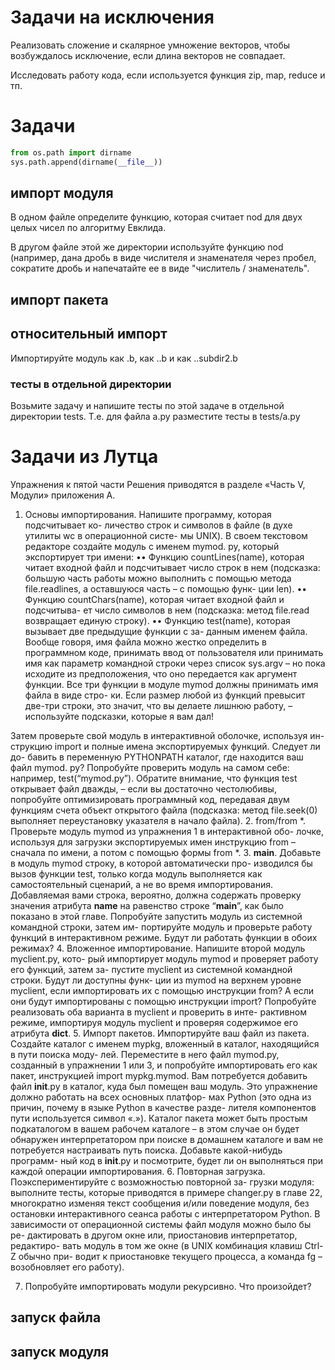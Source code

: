 # Задачи на исключения

Реализовать сложение и скалярное умножение векторов, чтобы возбуждалось исключение, если длина векторов не совпадает.

Исследовать работу кода, если используется функция zip, map, reduce  и тп.

# Задачи

```python
from os.path import dirname
sys.path.append(dirname(__file__))
```

## импорт модуля

В одном файле определите функцию, которая считает nod для двух целых чисел по алгоритму Евклида.

В другом файле этой же директории используйте функцию nod (например, дана дробь в виде числителя и знаменателя через пробел, сократите дробь и напечатайте ее в виде "числитель / знаменатель".

## импорт пакета

## относительный импорт

Импортируйте модуль как .b, как ..b и как ..subdir2.b

### тесты в отдельной директории

Возьмите задачу и напишите тесты по этой задаче в отдельной директории tests. Т.е. для файла a.py разместите тесты в tests/a.py


# Задачи из Лутца

Упражнения к пятой части
Решения приводятся в разделе «Часть V, Модули» приложения A.
1. Основы импортирования. Напишите программу, которая подсчитывает ко-
личество строк и символов в файле (в духе утилиты wc в операционной систе-
мы UNIX). В своем текстовом редакторе создайте модуль с именем mymod.
py, который экспортирует три имени:
•• Функцию countLines(name), которая читает входной файл и подсчитывает
число строк в нем (подсказка: большую часть работы можно выполнить
с помощью метода file.readlines, а оставшуюся часть – с помощью функ-
ции len).
•• Функцию countChars(name), которая читает входной файл и подсчитыва-
ет число символов в нем (подсказка: метод file.read возвращает единую
строку).
•• Функцию test(name), которая вызывает две предыдущие функции с за-
данным именем файла. Вообще говоря, имя файла можно жестко
определить в программном коде, принимать ввод от пользователя или
принимать имя как параметр командной строки через список sys.argv –
но пока исходите из предположения, что оно передается как аргумент
функции.
Все три функции в модуле mymod должны принимать имя файла в виде стро-
ки. Если размер любой из функций превысит две-три строки, это значит, что
вы делаете лишнюю работу, – используйте подсказки, которые я вам дал!

Затем проверьте свой модуль в интерактивной оболочке, используя ин-
струкцию import и полные имена экспортируемых функций. Следует ли до-
бавить в переменную PYTHONPATH каталог, где находится ваш файл mymod.
py? Попробуйте проверить модуль на самом себе: например, test(“mymod.py”).
Обратите внимание, что функция test открывает файл дважды, – если вы
достаточно честолюбивы, попробуйте оптимизировать программный код,
передавая двум функциям счета объект открытого файла (подсказка: метод
file.seek(0) выполняет переустановку указателя в начало файла).
2. from/from *. Проверьте модуль mymod из упражнения 1 в интерактивной обо-
лочке, используя для загрузки экспортируемых имен инструкцию from –
сначала по имени, а потом с помощью формы from *.
3. __main__. Добавьте в модуль mymod строку, в которой автоматически про-
изводился бы вызов функции test, только когда модуль выполняется как
самостоятельный сценарий, а не во время импортирования. Добавляемая
вами строка, вероятно, должна содержать проверку значения атрибута
__name__ на равенство строке “__main__”, как было показано в этой главе.
Попробуйте запустить модуль из системной командной строки, затем им-
портируйте модуль и проверьте работу функций в интерактивном режиме.
Будут ли работать функции в обоих режимах?
4. Вложенное импортирование. Напишите второй модуль myclient.py, кото-
рый импортирует модуль mymod и проверяет работу его функций, затем за-
пустите myclient из системной командной строки. Будут ли доступны функ-
ции из mymod на верхнем уровне myclient, если импортировать их с помощью
инструкции from? А если они будут импортированы с помощью инструкции
import? Попробуйте реализовать оба варианта в myclient и проверить в инте-
рактивном режиме, импортируя модуль myclient и проверяя содержимое его
атрибута __dict__.
5. Импорт пакетов. Импортируйте ваш файл из пакета. Создайте каталог
с именем mypkg, вложенный в каталог, находящийся в пути поиска моду-
лей. Переместите в него файл mymod.py, созданный в упражнении 1 или 3,
и попробуйте импортировать его как пакет, инструкцией import mypkg.mymod.
Вам потребуется добавить файл __init__.py в каталог, куда был помещен
ваш модуль. Это упражнение должно работать на всех основных платфор-
мах Python (это одна из причин, почему в языке Python в качестве разде-
лителя компонентов пути используется символ «.»). Каталог пакета может
быть простым подкаталогом в вашем рабочем каталоге – в этом случае он
будет обнаружен интерпретатором при поиске в домашнем каталоге и вам
не потребуется настраивать путь поиска. Добавьте какой-нибудь программ-
ный код в __init__.py и посмотрите, будет ли он выполняться при каждой
операции импортирования.
6. Повторная загрузка. Поэкспериментируйте с возможностью повторной за-
грузки модуля: выполните тесты, которые приводятся в примере changer.py
в главе 22, многократно изменяя текст сообщения и/или поведение модуля,
без остановки интерактивного сеанса работы с интерпретатором Python.
В зависимости от операционной системы файл модуля можно было бы ре-
дактировать в другом окне или, приостановив интерпретатор, редактиро-
вать модуль в том же окне (в UNIX комбинация клавиш Ctrl-Z обычно при-
водит к приостановке текущего процесса, а команда fg – возобновляет его
работу).

7. Попробуйте импортировать модули рекурсивно. Что произойдет?

## запуск файла

## запуск модуля
